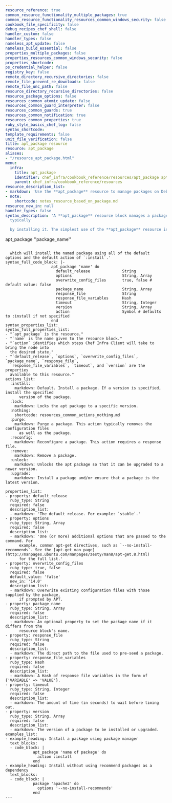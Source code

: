 ```yaml
---
resource_reference: true
common_resource_functionality_multiple_packages: true
common_resource_functionality_resources_common_windows_security: false
cookbook_file_specificity: false
debug_recipes_chef_shell: false
handler_custom: false
handler_types: false
nameless_apt_update: false
nameless_build_essential: false
properties_multiple_packages: false
properties_resources_common_windows_security: false
properties_shortcode: 
ps_credential_helper: false
registry_key: false
remote_directory_recursive_directories: false
remote_file_prevent_re_downloads: false
remote_file_unc_path: false
resource_directory_recursive_directories: false
resource_package_options: false
resources_common_atomic_update: false
resources_common_guard_interpreter: false
resources_common_guards: true
resources_common_notification: true
resources_common_properties: true
ruby_style_basics_chef_log: false
syntax_shortcode: 
template_requirements: false
unit_file_verification: false
title: apt_package resource
resource: apt_package
aliases:
- "/resource_apt_package.html"
menu:
  infra:
    title: apt_package
    identifier: chef_infra/cookbook_reference/resources/apt_package apt_package
    parent: chef_infra/cookbook_reference/resources
resource_description_list:
- markdown: 'Use the **apt_package** resource to manage packages on Debian and Ubuntu platforms.'
- note:
    shortcode: notes_resource_based_on_package.md
resource_new_in: null
handler_types: false
syntax_description: 'A **apt_package** resource block manages a package on a node,
  typically

  by installing it. The simplest use of the **apt_package** resource is:

```
apt_package ''package_name''
```

  which will install the named package using all of the default options and the default action of `:install`.'
syntax_full_code_block: |-
                    apt_package 'name' do
                      default_release              String
                      options                      String, Array
                      overwrite_config_files       true, false # default value: false
                      package_name                 String, Array
                      response_file                String
                      response_file_variables      Hash
                      timeout                      String, Integer
                      version                      String, Array
                      action                       Symbol # defaults to :install if not specified
                    end
syntax_properties_list: 
syntax_full_properties_list:
- "`apt_package` is the resource."
- "`name` is the name given to the resource block."
- "`action` identifies which steps Chef Infra Client will take to bring the node into
  the desired state."
- "`default_release`, `options`, `overwrite_config_files`, `package_name`, `response_file`,
  `response_file_variables`, `timeout`, and `version` are the properties
  available to this resource."
actions_list:
  :install:
    markdown: Default. Install a package. If a version is specified, install the specified
      version of the package.
  :lock:
    markdown: Locks the apt package to a specific version.
  :nothing:
    shortcode: resources_common_actions_nothing.md
  :purge:
    markdown: Purge a package. This action typically removes the configuration files
      as well as the package.
  :reconfig:
    markdown: Reconfigure a package. This action requires a response file.
  :remove:
    markdown: Remove a package.
  :unlock:
    markdown: Unlocks the apt package so that it can be upgraded to a newer version.
  :upgrade:
    markdown: Install a package and/or ensure that a package is the latest version.

properties_list:
- property: default_release
  ruby_type: String
  required: false
  description_list:
  - markdown: 'The default release. For example: `stable`.'
- property: options
  ruby_type: String, Array
  required: false
  description_list:
  - markdown: 'One (or more) additional options that are passed to the command. For
      example, common apt-get directives, such as `--no-install-recommends`. See the [apt-get man page](http://manpages.ubuntu.com/manpages/zesty/man8/apt-get.8.html)
      for the full list.'
- property: overwrite_config_files
  ruby_type: true, false
  required: false
  default_value: 'false'
  new_in: '14.0'
  description_list:
  - markdown: Overwrite existing configuration files with those supplied by the package,
      if prompted by APT.
- property: package_name
  ruby_type: String, Array
  required: false
  description_list:
  - markdown: An optional property to set the package name if it differs from the
      resource block's name.
- property: response_file
  ruby_type: String
  required: false
  description_list:
  - markdown: The direct path to the file used to pre-seed a package.
- property: response_file_variables
  ruby_type: Hash
  required: false
  description_list:
  - markdown: A Hash of response file variables in the form of {'VARIABLE' => 'VALUE'}.
- property: timeout
  ruby_type: String, Integer
  required: false
  description_list:
  - markdown: The amount of time (in seconds) to wait before timing out.
- property: version
  ruby_type: String, Array
  required: false
  description_list:
  - markdown: The version of a package to be installed or upgraded.
examples_list:
- example_heading: Install a package using package manager
  text_blocks:
  - code_block: |
            apt_package 'name of package' do
              action :install
            end
- example_heading: Install without using recommend packages as a dependency
  text_blocks:
  - code_block: |
            package 'apache2' do
              options '--no-install-recommends'
            end
---
```

